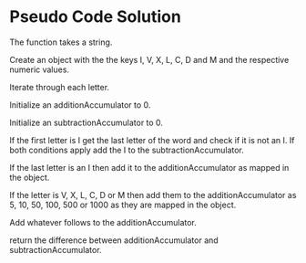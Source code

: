 # Pseudo Code Solution

The function takes a string.

Create an object with the the keys I, V, X, L, C, D and M and the respective numeric values.

Iterate through each letter.

Initialize an additionAccumulator to 0.

Initialize an subtractionAccumulator to 0.

If the first letter is I get the last letter of the word and check if it is not an I. If both conditions apply add the I to the subtractionAccumulator.

If the last letter is an I then add it to the additionAccumulator as mapped in the object.

If the letter is V, X, L, C, D or M then add them to the additionAccumulator as 5, 10, 50, 100, 500 or 1000 as they are mapped in the object.

Add whatever follows to the additionAccumulator.

return the difference between additionAccumulator and subtractionAccumulator.
